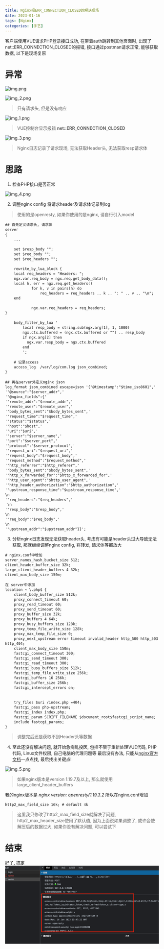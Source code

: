 ```yaml
---
title: Nginx报ERR_CONNECTION_CLOSED的解决现场
date: 2023-01-16 
tags: [Nginx]
categories: [手艺]
---
```

客户端使用VUE请求PHP登录接口成功, 在带着auth跳转到其他页面时, 出现了net::ERR_CONNECTION_CLOSED的报错, 接口通过postman请求正常, 能够获取数据, 以下是现场复原

<!--more-->

# 异常
![img.png](https://s2.loli.net/2023/01/16/NVcDMsJEOfTj3vG.png "Chrome异常")

![img_2.png](https://s2.loli.net/2023/01/16/cFoqBLhZDSpQsKe.png "Chrome没有请求体")
> 只有请求头, 但是没有响应

![img_1.png](https://s2.loli.net/2023/01/16/vMQ8yNhHtVnJ5UO.png "控制台报错")
> VUE控制台显示报错 **net::ERR_CONNECTION_CLOSED**

![img_3.png](https://s2.loli.net/2023/01/16/QKwHf9BqvreYXtS.png "Nginx日志")
> Nginx日志记录了请求现场, 无法获取Header头, 无法获取resp请求体

# 思路

1. 检查PHP接口是否正常

![img_4.png](https://s2.loli.net/2023/01/16/4RIvrhbQLOSmB5J.png "PostMan请求")

2. 调整nginx config 将请求header及请求体记录到log

> 使用的是openresty, 如果你使用的是nginx, 请自行引入model
```nginx
## 首先定义请求头, 请求体
server
{
    ...

    set $resp_body "";
    set $req_body "";
    set $req_headers "";

    rewrite_by_lua_block {
    local req_headers = "Headers: ";
    ngx.var.req_body = ngx.req.get_body_data();
    local h, err = ngx.req.get_headers()
            for k, v in pairs(h) do
                req_headers = req_headers .. k .. ": " .. v .. "\n";
    end

            ngx.var.req_headers = req_headers;
}

    body_filter_by_lua '
        local resp_body = string.sub(ngx.arg[1], 1, 1000)
        ngx.ctx.buffered = (ngx.ctx.buffered or "") .. resp_body
        if ngx.arg[2] then
          ngx.var.resp_body = ngx.ctx.buffered
        end
        ';
    
    # 记录access
    access_log  /var/log/com.log json_combined;
}

## 再在server外定义nginx json
log_format json_combined escape=json '{"@timestamp":"$time_iso8601",'
'"@source":"$server_addr",'
'"@nginx_fields":{'
'"remote_addr":"$remote_addr",'
'"remote_user":"$remote_user",'
'"body_bytes_sent":"$body_bytes_sent",'
'"request_time":"$request_time",'
'"status":"$status",'
'"host":"$host",'
'"uri":"$uri",'
'"server":"$server_name",'
'"port":"$server_port",'
'"protocol":"$server_protocol",'
'"request_uri":"$request_uri",'
'"request_body":"$request_body",'
'"request_method":"$request_method",'
'"http_referrer":"$http_referer",'
'"body_bytes_sent":"$body_bytes_sent",'
'"http_x_forwarded_for":"$http_x_forwarded_for",'
'"http_user_agent":"$http_user_agent",'
'"http_header_authorization":"$http_authorization",'
'"upstream_response_time":"$upstream_response_time",'
\n
'"req_headers":"$req_headers",'
 \n
'"resp_body":"$resp_body",'
\n
'"req_body":"$req_body",'
\n
'"upstream_addr":"$upstream_addr"}}';
```

3. 分析nginx日志发现无法获取header头, 考虑有可能是header头过大导致无法获取, 那就继续调整nginx config, 将转发, 请求体等都放大

```nginx
# nginx.conf中增加
server_names_hash_bucket_size 512;
client_header_buffer_size 32k;
large_client_header_buffers 4 32k;
client_max_body_size 150m;

在 server中添加
location ~ \.php$ {
    client_body_buffer_size 512k;
    proxy_connect_timeout 60;
    proxy_read_timeout 60;
    proxy_send_timeout 60;
    proxy_buffer_size 32k;
    proxy_buffers 4 64k;
    proxy_busy_buffers_size 128k;
    proxy_temp_file_write_size 128k;
    proxy_max_temp_file_size 0;
    proxy_next_upstream error timeout invalid_header http_500 http_503 http_404;
    client_max_body_size 150m;
    fastcgi_connect_timeout 300;
    fastcgi_send_timeout 300;
    fastcgi_read_timeout 300;
    fastcgi_busy_buffers_size 512k;
    fastcgi_temp_file_write_size 256k;
    fastcgi_buffers 16 256k;
    fastcgi_buffer_size 256k;
    fastcgi_intercept_errors on;


    try_files $uri /index.php =404;
    fastcgi_pass php-upstream;
    fastcgi_index index.php;
    fastcgi_param SCRIPT_FILENAME $document_root$fastcgi_script_name;
    include fastcgi_params;
}

```
> 调整完后还是获取不到Header头等数据

4. 至此还没有解决问题, 就开始急病乱投医, 包括不限于重新处理VUE代码, PHP代码, Linux文件权限, 自己电脑的代理问题等
最后没有办法, 只能从[nginx官方文档]一点点找, 最后找出关键点!

![img_5.png](https://s2.loli.net/2023/01/16/UkWXolpVDMbZtYy.png "nginx官方文档")

> 如果nginx版本是version 1.19.7及以上, 那么就使用large_client_header_buffers

我的nginx版本是 _nginx version: openresty/1.19.3.2_
所以在nginx.conf增加
```nginx
http2_max_field_size 16k; # default 4k
```
> 这里我只修改了http2_max_field_size就解决了问题, http2_max_header_size使用了默认值, 因为上面说如果调整了, 或许会使解压后的数据过大, 如果你没有解决问题, 可以尝试下

# 结束
好了, 搞定
![img_6.png](img_6.png)

[nginx官方文档]: https://nginx.org/en/docs/http/ngx_http_v2_module.html


